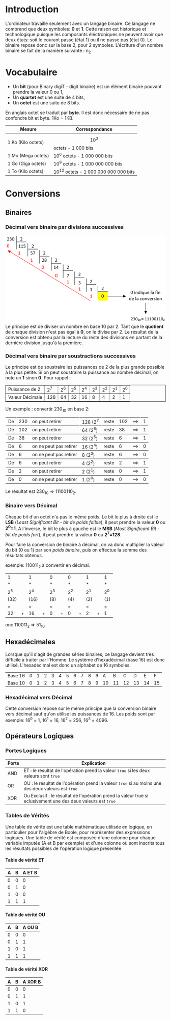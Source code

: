 <!-- TITLE: Systemes De Numeration -->
<!-- SUBTITLE: A quick summary of Systemes De Numeration -->

# Introduction
L'ordinateur travaille seulement avec un langage binaire. Ce langage ne comprend que deux symboles: **0** et **1**. Cette raison est historique et technologique puisque les composants éléctroniques ne peuvent avoir que deux états: soit le courant passe (état 1) ou il ne passe pas (état 0).
Le binaire repose donc sur la base 2, pour 2 symboles. L'écriture d'un nombre binaire se fait de la manière suivante : n<SUB>2</SUB>

# Vocabulaire
* Un **bit** (pour Binary digiT - digit binaire) est un élément binaire pouvant prendre la valeur 0 ou 1,
* Un **quartet** est une suite de 4 bits,
* Un **octet** est une suite de 8 bits.

En anglais octet se traduit par **byte**. Il est donc nécessaire de ne pas confondre bit et byte. 1Ko = 1KB.

| Mesure             | Correspondance                                  |
| ------------------ | ----------------------------------------------- |
| 1 Ko (Kilo octets) | $$10^{3}$$ octets - 1 000 bits              |
| 1 Mo (Mega octets) | 10<SUP>6</SUP> octets - 1 000 000 bits          |
| 1 Go (Giga octets) | 10<SUP>9</SUP> octets - 1 000 000 000 bits      |
| 1 To (Kilo octets) | 10<SUP>12</SUP> octets - 1 000 000 000 000 bits |

# Conversions
## Binaires
### Décimal vers binaire par divisions successives
![Decimal To Binaire Division](/uploads/systemes-de-numerations/decimal-to-binaire-division.png "Decimal To Binaire Division")
Le principe est de diviser un nombre en base 10 par 2. Tant que le **quotient** de chaque division n'est pas égal à **0**, on le divise par 2.
Le résultat de la conversion est obtenu par la lecture du reste des divisions en partant de la dernière division jusqu'à la première.

### Décimal vers binaire par soustractions successives
Le principe est de soustraire les puissances de 2 de la plus grande possible à la plus petite. Si on peut soustraire la puissance au nombre décimal, on note un **1** sinon **0**.
Pour rappel :
<table width=auto align=center border="1">
    <tr>
        <td>Puissance de 2</td>
        <td>2<SUP>7</SUP></td>
        <td>2<SUP>6</SUP></td>
        <td>2<SUP>5</SUP></td>
        <td>2<SUP>4</SUP></td>
        <td>2<SUP>3</SUP></td>
        <td>2<SUP>2</SUP></td>
        <td>2<SUP>1</SUP></td>
        <td>2<SUP>0</SUP></td>
    </tr>
    <tr>
        <td>Valeur Décimale</td>
        <td>128</td>
        <td>64</td>
        <td>32</td>
        <td>16</td>
        <td>8</td>
        <td>4</td>
        <td>2</td>
        <td>1</td>
    </tr>
</table>
<p>Un exemple : convertir 230<SUB>10</SUB> en base 2:</p>

<table border="" bordercolor="white" align=center>
    <tr><td>De</td><td>230</td><td>on peut retirer</td><td>128 (2<SUP>7</SUP></td><td>reste</td><td>102</td><td>==></td><td>1</td><tr>
    <tr><td>De</td><td>102</td><td>on peut retirer</td><td>64 (2<SUP>6</SUP>)</td><td>reste</td><td>38</td><td>==></td><td>1</td></tr>
    <tr><td>De</td><td>38</td><td>on peut retirer</td><td>32 (2<SUP>5</SUP>)</td><td>reste</td><td>6</td><td>==></td><td>1</td></tr>
    <tr><td>De</td><td>6</td><td>on ne peut pas retirer</td><td>16 (2<SUP>4</SUP>)</td><td>reste</td><td>6</td><td>==></td><td>0</td></tr>
    <tr><td>De</td><td>6</td><td>on ne peut pas retirer</td><td>8 (2<SUP>3</SUP>)</td><td>reste</td><td>6</td><td>==></td><td>0</td></tr>
    <tr><td>De</td><td>6</td><td>on peut retirer</td><td>4 (2<SUP>2</SUP>)</td><td>reste</td><td>2</td><td>==></td><td>1</td></tr>
    <tr><td>De</td><td>2</td><td>on peut retirer</td><td>2 (2<SUP>1</SUP>)</td><td>reste</td><td>0</td><td>==></td><td>1</td></tr>
    <tr><td>De</td><td>0</td><td>on ne peut pas retirer</td><td>1 (2<SUP>0</SUP>)</td><td>reste</td><td>0</td><td>==></td><td>0</td></tr>
</table>

<p>Le résultat est 230<SUB>10</SUB> => 11100110<SUB>2</SUB>.</p>


### Binaire vers Décimal
Chaque bit d'un octet n'a pas le même poids. Le bit le plus à droite est le **LSB** (*Least Significant Bit* - *bit de poids faible*), il peut prendre la valeur **0** ou **2<SUP>0</SUP>=1**.
A l'inverse, le bit le plus à gauche est le **MSB** (*Most Significant Bit* - *bit de poids fort*), il peut prendre la valeur **0** ou **2<SUP>7</SUP>=128**.

Pour faire la conversion de binaire à décimal, on va donc multiplier la valeur du bit (0 ou 1) par son *poids binaire*, puis on effectue la somme des résultats obtenus.

<p>exemple: 110011<SUB>2</SUB> à convertir en décimal.</p>
<table border="0" bordercolor="white" align="center">
    <tr><td>1</td><td></td><td>1</td><td></td><td>0</td><td></td><td>0</td><td></td><td>1</td><td></td><td>1</td></tr>
    <tr><td>*</td><td></td><td>*</td><td></td><td>*</td><td></td><td>*</td><td></td><td>*</td><td></td><td>*</td></tr>
    <tr><td>2<SUP>5</SUP></td><td></td><td>2<SUP>4</SUP></td><td></td><td>2<SUP>3</SUP></td><td></td><td>2<SUP>2</SUP></td><td></td><td>2<SUP>1</SUP></td><td></td><td>2<SUP>0</SUP></td></tr>
    <tr><td>(32)</td><td></td><td>(16)</td><td></td><td>(8)</td><td></td><td>(4)</td><td></td><td>(2)</td><td></td><td>(1)</td></tr>
    <tr><td>=</td><td></td><td>=</td><td></td><td>=</td><td></td><td>=</td><td></td><td>=</td><td></td><td>=</td></tr>
    <tr><td>32</td><td>+</td><td>16</td><td>+</td><td>0</td><td>+</td><td>0</td><td>+</td><td>2</td><td>+</td><td>1</td></tr>
</table>
<p>onc 110011<SUB>2</SUB> => 51<SUB>10</SUB></p>

## Hexadécimales
Lorsque qu'il s'agit de grandes séries binaires, ce langage devient très difficile à traiter par l'Homme. Le système d'hexadécimal (base 16) est donc utilisé.
L'hexadécimal est donc un alphabet de 16 symboles:
<table border="0" bordercolor="white" align="center">
    <tr><td>Base 16</td><td>0</td><td>1</td><td>2</td><td>3</td><td>4</td><td>5</td><td>6</td><td>7</td><td>8</td><td>9</td><td>A</td><td>B</td><td>C</td><td>D</td><td>E</td><td>F</td></tr>
    <tr><td>Base 10</td><td>0</td><td>1</td><td>2</td><td>3</td><td>4</td><td>5</td><td>6</td><td>7</td><td>8</td><td>9</td><td>10</td><td>11</td><td>12</td><td>13</td><td>14</td><td>15</td></tr>
</table>

### Hexadécimal vers Décimal
Cette conversion repose sur le même principe que la conversion binaire vers décimal sauf qu'on utilise les puissances de 16. Les poids sont par exemple: 16<SUP>0</SUP> = 1, 16<SUP>1</SUP> = 16, 16<SUP>2</SUP> = 256, 16<SUP>3</SUP> = 4096.






## Opérateurs Logiques

### Portes Logiques

| Porte | Explication                                                                                                   |
| ----- | ------------------------------------------------------------------------------------------------------------- |
| AND   | ET : le résultat de l'opération prend la valeur `true` si les deux valeurs sont `true`                        |
| OR    | OU : le résultat de l'opération prend la valeur `true` si au moins une des deux valeurs est `true`            |
| XOR   | Ou Exclusif : le résultat de l'opération prend la valeur true si eclusivement une des deux valeurs est `true` |

### Tables de Vérités
Une table de vérité est une table mathématique utilisée en logique, en particulier pour  l'algèbre de Boole, pour représenter des expressions logiques.
Une table de vérité est composée d'une colonne pour chaque variable imputée (A et B par exemple) et d'une colonne où sont inscrits tous les résultats possibles de l'opération logique présentée.

#### Table de vérité ET

   | A   | B   | A ET B |
   | --- | --- | ------ |
   | 0   | 0   | 0      |
   | 0   | 1   | 0      |
   | 1   | 0   | 0      |
   | 1   | 1   | 1      |


#### Table de vérité OU
	 
| A   | B   | A OU B |
| --- | --- | ------ |
| 0   | 0   | 0      |
| 0   | 1   | 1      |
| 1   | 0   | 1      |
| 1   | 1   | 1      |

#### Table de vérité XOR

| A   | B   | A XOR B |
| --- | --- | ------- |
| 0   | 0   | 0       |
| 0   | 1   | 1       |
| 1   | 0   | 1       |
| 1   | 1   | 0       |
